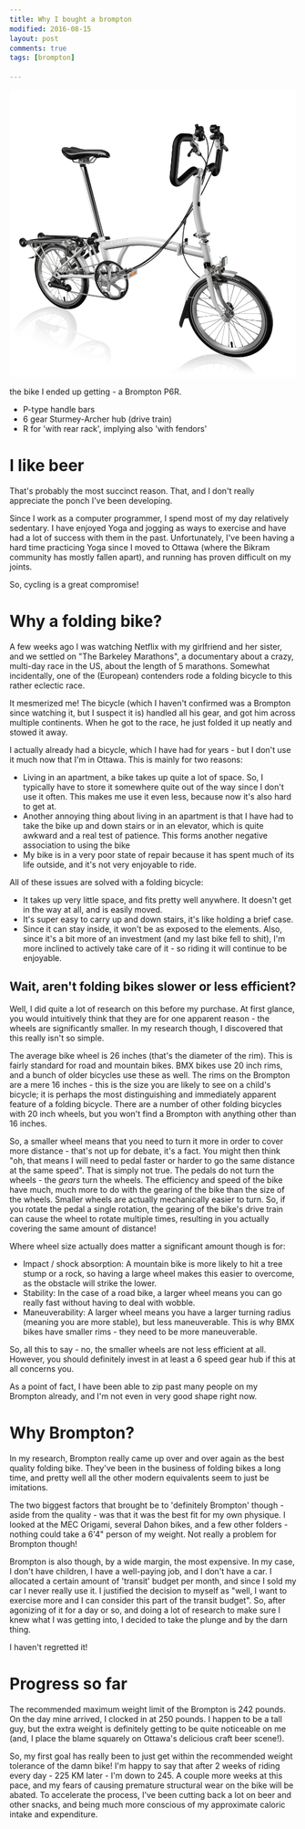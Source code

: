 ```yaml
---
title: Why I bought a brompton
modified: 2016-08-15
layout: post
comments: true
tags: [brompton]

---
```


![my brompton](/images/p6r.png)

the bike I ended up getting - a Brompton P6R.

* P-type handle bars
* 6 gear Sturmey-Archer hub (drive train)
* R for 'with rear rack', implying also 'with fendors'

# I like beer

That's probably the most succinct reason. That, and I don't really appreciate the ponch I've been developing.

Since I work as a computer programmer, I spend most of my day relatively sedentary. I have enjoyed Yoga and jogging as ways to exercise and have had a lot of success with them in the past. Unfortunately, I've been having a hard time practicing Yoga since I moved to Ottawa (where the Bikram community has mostly fallen apart), and running has proven difficult on my joints.

So, cycling is a great compromise!

# Why a folding bike?

A few weeks ago I was watching Netflix with my girlfriend and her sister, and we settled on "The Barkeley Marathons", a documentary about a crazy, multi-day race in the US, about the length of 5 marathons. Somewhat incidentally, one of the (European) contenders rode a folding bicycle to this rather eclectic race.

It mesmerized me! The bicycle (which I haven't confirmed was a Brompton since watching it, but I suspect it is) handled all his gear, and got him across multiple continents. When he got to the race, he just folded it up neatly and stowed it away.

I actually already had a bicycle, which I have had for years - but I don't use it much now that I'm in Ottawa. This is mainly for two reasons:

* Living in an apartment, a bike takes up quite a lot of space. So, I typically have to store it somewhere quite out of the way since I don't use it often. This makes me use it even less, because now it's also hard to get at.
* Another annoying thing about living in an apartment is that I have had to take the bike up and down stairs or in an elevator, which is quite awkward and a real test of patience. This forms another negative association to using the bike
* My bike is in a very poor state of repair because it has spent much of its life outside, and it's not very enjoyable to ride.

All of these issues are solved with a folding bicycle:

* It takes up very little space, and fits pretty well anywhere. It doesn't get in the way at all, and is easily moved.
* It's super easy to carry up and down stairs, it's like holding a brief case.
* Since it can stay inside, it won't be as exposed to the elements. Also, since it's a bit more of an investment (and my last bike fell to shit), I'm more inclined to actively take care of it - so riding it will continue to be enjoyable.

## Wait, aren't folding bikes slower or less efficient?

Well, I did quite a lot of research on this before my purchase. At first glance, you would intuitively think that they are for one apparent reason - the wheels are significantly smaller. In my research though, I discovered that this really isn't so simple.

The average bike wheel is 26 inches (that's the diameter of the rim). This is fairly standard for road and mountain bikes. BMX bikes use 20 inch rims, and a bunch of older bicycles use these as well. The rims on the Brompton are a mere 16 inches - this is the size you are likely to see on a child's bicycle; it is perhaps the most distinguishing and immediately apparent feature of a folding bicycle. There are a number of other folding bicycles with 20 inch wheels, but you won't find a Brompton with anything other than 16 inches.

So, a smaller wheel means that you need to turn it more in order to cover more distance - that's not up for debate, it's a fact. You might then think "oh, that means I will need to pedal faster or harder to go the same distance at the same speed". That is simply not true. The pedals do not turn the wheels - the *gears* turn the wheels. The efficiency and speed of the bike have much, much more to do with the gearing of the bike than the size of the wheels. Smaller wheels are actually mechanically easier to turn. So, if you rotate the pedal a single rotation, the gearing of the bike's drive train can cause the wheel to rotate multiple times, resulting in you actually covering the same amount of distance!

Where wheel size actually does matter a significant amount though is for:

* Impact / shock absorption: A mountain bike is more likely to hit a tree stump or a rock, so having a large wheel makes this easier to overcome, as the obstacle will strike the lower.
* Stability: In the case of a road bike, a larger wheel means you can go really fast without having to deal with wobble.
* Maneuverability: A larger wheel means you have a larger turning radius (meaning you are more stable), but less maneuverable. This is why BMX bikes have smaller rims - they need to be more maneuverable.

So, all this to say - no, the smaller wheels are not less efficient at all. However, you should definitely invest in at least a 6 speed gear hub if this at all concerns you.

As a point of fact, I have been able to zip past many people on my Brompton already, and I'm not even in very good shape right now.

# Why Brompton?

In my research, Brompton really came up over and over again as the best quality folding bike. They've been in the business of folding bikes a long time, and pretty well all the other modern equivalents seem to just be imitations.

The two biggest factors that brought be to 'definitely Brompton' though - aside from the quality - was that it was the best fit for my own physique. I looked at the MEC Origami, several Dahon bikes, and a few other folders - nothing could take a 6'4" person of my weight. Not really a problem for Brompton though!

Brompton is also though, by a wide margin, the most expensive. In my case, I don't have children, I have a well-paying job, and I don't have a car. I allocated a certain amount of 'transit' budget per month, and since I sold my car I never really use it. I justified the decision to myself as "well, I want to exercise more and I can consider this part of the transit budget". So, after agonizing of it for a day or so, and doing a lot of research to make sure I knew what I was getting into, I decided to take the plunge and by the darn thing.

I haven't regretted it!

# Progress so far

The recommended maximum weight limit of the Brompton is 242 pounds. On the day mine arrived, I clocked in at 250 pounds. I happen to be a tall guy, but the extra weight is definitely getting to be quite noticeable on me (and, I place the blame squarely on Ottawa's delicious craft beer scene!).

So, my first goal has really been to just get within the recommended weight tolerance of the damn bike! I'm happy to say that after 2 weeks of riding every day - 225 KM later - I'm down to 245. A couple more weeks at this pace, and my fears of causing premature structural wear on the bike will be abated. To accelerate the process, I've been cutting back a lot on beer and other snacks, and being much more conscious of my approximate caloric intake and expenditure.
